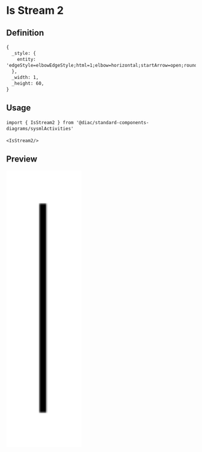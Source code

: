 # Is Stream 2

## Definition

```
{
  _style: { 
    entity: 'edgeStyle=elbowEdgeStyle;html=1;elbow=horizontal;startArrow=open;rounded=0;endArrow=none;exitX=0;exitY=0.5;startSize=12;',
  },
  _width: 1,
  _height: 60,
}
```

## Usage

```
import { IsStream2 } from '@diac/standard-components-diagrams/sysmlActivities'

<IsStream2/>
```

## Preview

<img src="./is-stream-2.png" width="200"/>
